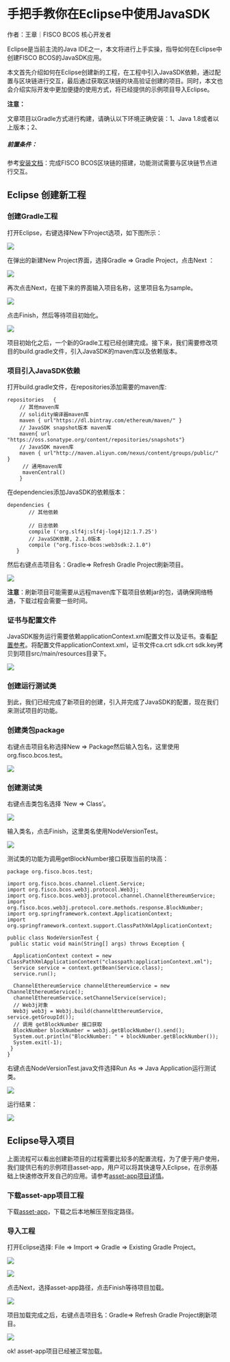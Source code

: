 # 手把手教你在Eclipse中使用JavaSDK

作者：王章｜FISCO BCOS 核心开发者

Eclipse是当前主流的Java IDE之一，本文将进行上手实操，指导如何在Eclipse中创建FISCO BCOS的JavaSDK应用。

本文首先介绍如何在Eclipse创建新的工程，在工程中引入JavaSDK依赖，通过配置与区块链进行交互，最后通过获取区块链的块高验证创建的项目。同时，本文也会介绍实际开发中更加便捷的使用方式，将已经提供的示例项目导入Eclipse。

**注意：**

文章项目以Gradle方式进行构建，请确认以下环境正确安装：1、Java 1.8或者以上版本；2、

##### 前置条件：

参考[安装文档](https://fisco-bcos-documentation.readthedocs.io/zh_CN/latest/docs/tutorial/installation.html)：完成FISCO BCOS区块链的搭建，功能测试需要与区块链节点进行交互。

## **Eclipse 创建新工程**

### 创建Gradle工程

打开Eclipse，右键选择New下Project选项，如下图所示：

![](../../../../images/articles/use_javasdk_in_eclipse/IMG_5632.PNG)


在弹出的新建New Project界面，选择Gradle => Gradle Project，点击Next ：

![](../../../../images/articles/use_javasdk_in_eclipse/IMG_5633.PNG)


再次点击Next，在接下来的界面输入项目名称，这里项目名为sample。


![](../../../../images/articles/use_javasdk_in_eclipse/IMG_5634.PNG)


点击Finish，然后等待项目初始化。

![](../../../../images/articles/use_javasdk_in_eclipse/IMG_5635.PNG)

项目初始化之后，一个新的Gradle工程已经创建完成。接下来，我们需要修改项目的build.gradle文件，引入JavaSDK的maven库以及依赖版本。

### 项目引入JavaSDK依赖

打开build.gradle文件，在repositories添加需要的maven库:

```
repositories   { 
    // 其他maven库 
    // solidity编译器maven库 
    maven { url"https://dl.bintray.com/ethereum/maven/" } 
    // JavaSDK snapshot版本 maven库 
    maven{ url "https://oss.sonatype.org/content/repositories/snapshots"} 
    // JavaSDK maven库 
    maven { url"http://maven.aliyun.com/nexus/content/groups/public/" } 
     // 通用maven库 
     mavenCentral() 
    }
```

在dependencies添加JavaSDK的依赖版本：

```
dependencies { 
       // 其他依赖

       // 日志依赖 
       compile ('org.slf4j:slf4j-log4j12:1.7.25') 
       // JavaSDK依赖, 2.1.0版本 
       compile ("org.fisco-bcos:web3sdk:2.1.0") 
   }
```

然后右键点击项目名：Gradle=> Refresh Gradle Project刷新项目。

![](../../../../images/articles/use_javasdk_in_eclipse/IMG_5636.PNG)


**注意**：刷新项目可能需要从远程maven库下载项目依赖jar的包，请确保网络畅通，下载过程会需要一些时间。

### 证书与配置文件

JavaSDK服务运行需要依赖applicationContext.xml配置文件以及证书。查看[配置参考](https://fisco-bcos-documentation.readthedocs.io/zh_CN/latest/docs/sdk/web3sdk/java_sdk.html#fisco-bcos)。将配置文件applicationContext.xml，证书文件ca.crt sdk.crt sdk.key拷贝到项目src/main/resources目录下。

![](../../../../images/articles/use_javasdk_in_eclipse/IMG_5637.PNG)

### 创建运行测试类

到此，我们已经完成了新项目的创建，引入并完成了JavaSDK的配置，现在我们来测试项目的功能。

### 创建类包package

右键点击项目名称选择New => Package然后输入包名，这里使用org.fisco.bcos.test。

![](../../../../images/articles/use_javasdk_in_eclipse/IMG_5638.JPG)

### 创建测试类

右键点击类包名选择 ‘New => Class’。

![](../../../../images/articles/use_javasdk_in_eclipse/IMG_5639.PNG)

输入类名，点击Finish，这里类名使用NodeVersionTest。

![](../../../../images/articles/use_javasdk_in_eclipse/IMG_5640.JPG)


测试类的功能为调用getBlockNumber接口获取当前的块高：

```
package org.fisco.bcos.test;

import org.fisco.bcos.channel.client.Service;
import org.fisco.bcos.web3j.protocol.Web3j;
import org.fisco.bcos.web3j.protocol.channel.ChannelEthereumService;
import org.fisco.bcos.web3j.protocol.core.methods.response.BlockNumber;
import org.springframework.context.ApplicationContext;
import org.springframework.context.support.ClassPathXmlApplicationContext;

public class NodeVersionTest {
 public static void main(String[] args) throws Exception {
  
  ApplicationContext context = new ClassPathXmlApplicationContext("classpath:applicationContext.xml");
  Service service = context.getBean(Service.class);
  service.run();

  ChannelEthereumService channelEthereumService = new ChannelEthereumService();
  channelEthereumService.setChannelService(service);
  // Web3j对象
  Web3j web3j = Web3j.build(channelEthereumService, service.getGroupId());
  // 调用 getBlockNumber 接口获取
  BlockNumber blockNumber = web3j.getBlockNumber().send();
  System.out.println("BlockNumber: " + blockNumber.getBlockNumber());
  System.exit(-1);
 }
}
```

右键点击NodeVersionTest.java文件选择Run As => Java Application运行测试类。

![](../../../../images/articles/use_javasdk_in_eclipse/IMG_5640.JPG)

运行结果：

![](../../../../images/articles/use_javasdk_in_eclipse/IMG_5641.JPG)

## Eclipse导入项目

上面流程可以看出创建新项目的过程需要比较多的配置流程，为了便于用户使用，我们提供已有的示例项目asset-app，用户可以将其快速导入Eclipse，在示例基础上快速修改开发自己的应用。请参考[asset-app项目详情](https://fisco-bcos-documentation.readthedocs.io/zh_CN/latest/docs/tutorial/sdk_application.html)。

### 下载asset-app项目工程

下载[asset-app](https://github.com/FISCO-BCOS/LargeFiles/raw/master/tools/asset-app.tar.gz)，下载之后本地解压至指定路径。

### 导入工程

打开Eclipse选择: File => Import => Gradle => Existing Gradle Project。

![](../../../../images/articles/use_javasdk_in_eclipse/IMG_5642.PNG)

![](../../../../images/articles/use_javasdk_in_eclipse/IMG_5643.JPG)

点击Next，选择asset-app路径，点击Finish等待项目加载。

![](../../../../images/articles/use_javasdk_in_eclipse/IMG_5644.JPG)

项目加载完成之后，右键点击项目名：Gradle=> Refresh Gradle Project刷新项目。

![](../../../../images/articles/use_javasdk_in_eclipse/IMG_5645.JPG)

ok! asset-app项目已经被正常加载。

